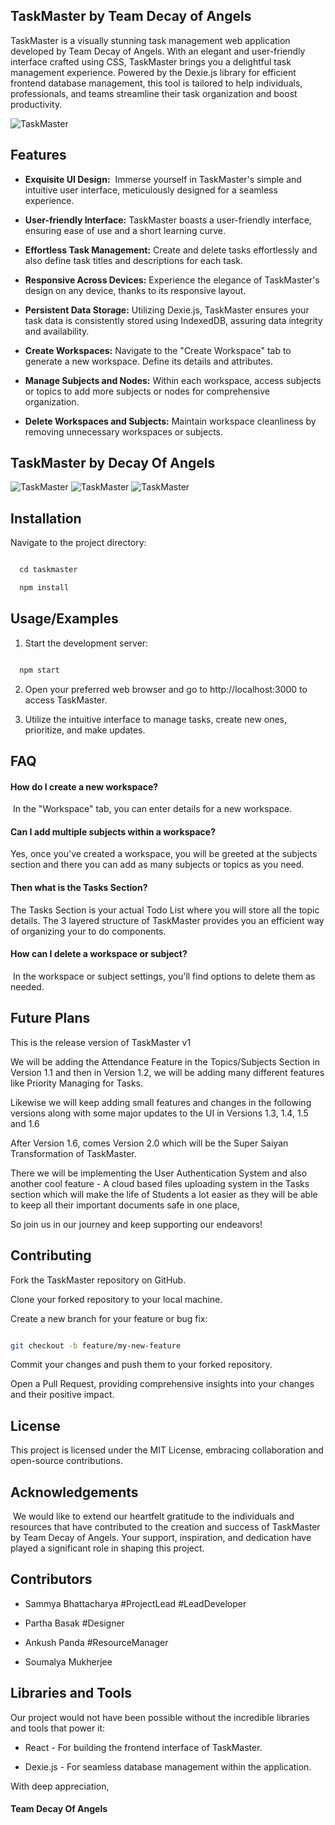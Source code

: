   
## TaskMaster by Team Decay of Angels


TaskMaster is a visually stunning task management web application developed by Team Decay of Angels. With an elegant and user-friendly interface crafted using CSS, TaskMaster brings you a delightful task management experience. Powered by the Dexie.js library for efficient frontend database management, this tool is tailored to help individuals, professionals, and teams streamline their task organization and boost productivity.

![TaskMaster](homepage.png)
  
## Features


- **Exquisite UI Design:**  Immerse yourself in TaskMaster's simple and intuitive user interface, meticulously designed for a seamless experience.

  

- **User-friendly Interface:** TaskMaster boasts a user-friendly interface, ensuring ease of use and a short learning curve.

  

- **Effortless Task Management:** Create and delete tasks effortlessly and also define task titles and descriptions for each task.

  

- **Responsive Across Devices:** Experience the elegance of TaskMaster's design on any device, thanks to its responsive layout.

  

- **Persistent Data Storage:** Utilizing Dexie.js, TaskMaster ensures your task data is consistently stored using IndexedDB, assuring data integrity and availability.

  

- **Create Workspaces:** Navigate to the "Create Workspace" tab to generate a new workspace. Define its details and attributes.

  

- **Manage Subjects and Nodes:** Within each workspace, access subjects or topics to add more subjects or nodes for comprehensive organization.

  

- **Delete Workspaces and Subjects:** Maintain workspace cleanliness by removing unnecessary workspaces or subjects.

## TaskMaster by Decay Of Angels
![TaskMaster](Screenshot1.png)
![TaskMaster](Screenshot2.png)
![TaskMaster](Screenshot3.png)
## Installation

  
Navigate to the project directory:

  

```bash

  cd taskmaster

  npm install

```

## Usage/Examples


1. Start the development server:

```bash

  npm start

```

2. Open your preferred web browser and go to http://localhost:3000 to access TaskMaster.

3. Utilize the intuitive interface to manage tasks, create new ones, prioritize, and make updates.

## FAQ

#### How do I create a new workspace?

 In the "Workspace" tab, you can enter details for a new workspace.

  

#### Can I add multiple subjects within a workspace?

Yes, once you've created a workspace, you will be greeted at the subjects section and there you can add as many subjects or topics as you need.

  

#### Then what is the Tasks Section?

The Tasks Section is your actual Todo List where you will store all the topic details. The 3 layered structure of TaskMaster provides you an efficient way of organizing your to do components.

  

#### How can I delete a workspace or subject?

 In the workspace or subject settings, you'll find options to delete them as needed.



## Future Plans

This is the release version of TaskMaster v1 

We will be adding the Attendance Feature in the Topics/Subjects Section in Version 1.1 and then in Version 1.2, we will be adding many different features like Priority Managing for Tasks.

Likewise we will keep adding small features and changes in the following versions along with some major updates to the UI in Versions 1.3, 1.4, 1.5 and 1.6 

After Version 1.6, comes Version 2.0 which will be the Super Saiyan Transformation of TaskMaster.

There we will be implementing the User Authentication System and also another cool feature - A cloud based files uploading system in the Tasks section which will make the life of Students a lot easier as they will be able to keep all their important documents safe in one place,

So join us in our journey and keep supporting our endeavors!

## Contributing


Fork the TaskMaster repository on GitHub.

Clone your forked repository to your local machine.

Create a new branch for your feature or bug fix:

  
```bash

git checkout -b feature/my-new-feature

```

Commit your changes and push them to your forked repository.

Open a Pull Request, providing comprehensive insights into your changes and their positive impact.

  

## License

This project is licensed under the MIT License, embracing collaboration and open-source contributions.



## Acknowledgements

 We would like to extend our heartfelt gratitude to the individuals and resources that have contributed to the creation and success of TaskMaster by Team Decay of Angels. Your support, inspiration, and dedication have played a significant role in shaping this project.


## Contributors

  
- Sammya Bhattacharya  #ProjectLead  #LeadDeveloper

- Partha Basak #Designer

- Ankush Panda #ResourceManager

- Soumalya Mukherjee 

  

## Libraries and Tools

  
Our project would not have been possible without the incredible libraries and tools that power it:

  

- React - For building the frontend interface of TaskMaster.

- Dexie.js - For seamless database management within the application.

  
With deep appreciation,
#### Team Decay Of Angels
